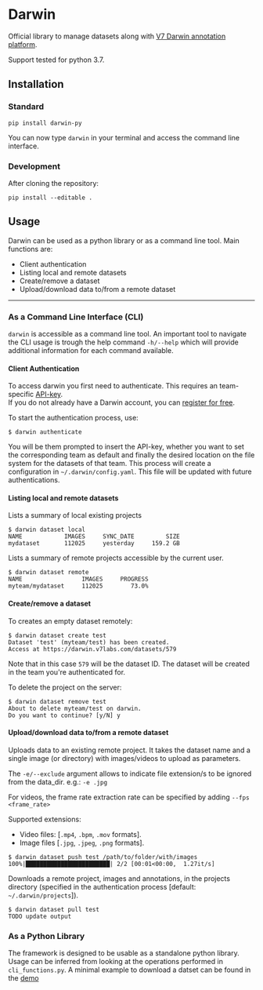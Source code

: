 # Darwin
Official library to manage datasets along with [V7 Darwin annotation platform](https://darwin.v7labs.com).

Support tested for python 3.7.




## Installation

### Standard

```
pip install darwin-py
```
You can now type `darwin` in your terminal and access the command line interface.

### Development

After cloning the repository:

```
pip install --editable .
```




## Usage

Darwin can be used as a python library or as a command line tool.
Main functions are:

- Client authentication
- Listing local and remote datasets
- Create/remove a dataset 
- Upload/download data to/from a remote dataset

---

### As a Command Line Interface (CLI)

`darwin` is accessible as a command line tool.
An important tool to navigate the CLI usage is trough the help command `-h/--help` which will 
provide additional information for each command available. 


#### Client Authentication 

To access darwin you first need to authenticate.
This requires an team-specific [API-key](https://darwin.v7labs.com/?settings=api-keys).  
If you do not already have a Darwin account, you can [register for free](https://darwin.v7labs.com).

To start the authentication process, use:

```
$ darwin authenticate
```

You will be them prompted to insert the API-key, whether you want to set the corresponding team as 
default and finally the desired location on the file system for the datasets of that team.
This process will create a configuration in `~/.darwin/config.yaml`.
This file will be updated with future authentications. 


#### Listing local and remote datasets 

Lists a summary of local existing projects
```
$ darwin dataset local
NAME            IMAGES     SYNC_DATE         SIZE
mydataset       112025     yesterday     159.2 GB
```

Lists a summary of remote projects accessible by the current user.

```
$ darwin dataset remote
NAME                 IMAGES     PROGRESS
myteam/mydataset     112025        73.0%
```


#### Create/remove a dataset 

To creates an empty dataset remotely:

```
$ darwin dataset create test
Dataset 'test' (myteam/test) has been created.
Access at https://darwin.v7labs.com/datasets/579
``` 

Note that in this case `579` will be the dataset ID.
The dataset will be created in the team you're authenticated for.

To delete the project on the server:
```
$ darwin dataset remove test
About to delete myteam/test on darwin.
Do you want to continue? [y/N] y
```


#### Upload/download data to/from a remote dataset 

Uploads data to an existing remote project.
It takes the dataset name and a single image (or directory) with images/videos to upload as 
parameters. 

The `-e/--exclude` argument allows to indicate file extension/s to be ignored from the data_dir. 
e.g.: `-e .jpg`

For videos, the frame rate extraction rate can be specified by adding `--fps <frame_rate>`

Supported extensions:
-  Video files: [`.mp4`, `.bpm`, `.mov` formats].
-  Image files [`.jpg`, `.jpeg`, `.png` formats].

```
$ darwin dataset push test /path/to/folder/with/images
100%|████████████████████████| 2/2 [00:01<00:00,  1.27it/s] 
```

Downloads a remote project, images and annotations, in the projects directory 
(specified in the authentication process [default: `~/.darwin/projects`]).

```
$ darwin dataset pull test 
TODO update output
```




### As a Python Library

The framework is designed to be usable as a standalone python library.
Usage can be inferred from looking at the operations performed in `cli_functions.py`.
A minimal example to download a datset can be found in the [demo]()



